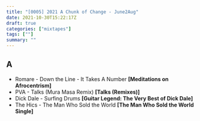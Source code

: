 ```yaml
---
title: "[0005] 2021 A Chunk of Change - June2Aug"
date: 2021-10-30T15:22:17Z
draft: true
categories: ["mixtapes"]
tags: [""]
summary: ""
---
```


## A
* Romare - Down the Line - It Takes A Number __[Meditations on Afrocentrism]__ 
* PVA - Talks (Mura Masa Remix) __[Talks (Remixes)]__
* Dick Dale - Surfing Drums __[Guitar Legend: The Very Best of Dick Dale]__
* The Hics - The Man Who Sold the World __[The Man Who Sold the World Single]__
